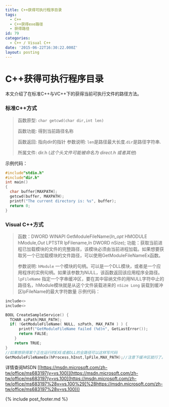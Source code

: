 ```yaml
---
title: C++获得可执行程序目录
tags:
  - C++
  - C++获得exe路径
  - 获得路径
id: 79
categories:
  - C++ / Visual C++
date: '2015-06-22T16:30:22.000Z'
layout: posting
---
```


# C++获得可执行程序目录

本文介绍了在标准C++与VC++下的获得当前可执行文件的路径方法。

### 标准C++方式

> 函数原型: `char getcwd(char dir,int len)` 
>
> 函数功能: 得到当前路径名称 
>
> 函数返回: 指向dir的指针 参数说明: `len`是路径最大长度.`dir`是路径字符串. 
>
> 所属文件: dir.h (_这个头文件可能被命名为 direct.h 或者其他_) 

示例代码：
```c++
#include"stdio.h"
#include"dir.h" 
int main()
{
  char buffer[MAXPATH];
  getcwd(buffer, MAXPATH);
  printf("The current directory is: %s", buffer);
  return 0;
}
```

### Visual C++方式

> 函数：DWORD WINAPI GetModuleFileName(_In_opt_ HMODULE hModule,_Out_ LPTSTR lpFilename,_In_ DWORD nSize);
> 功能：获取当前进程已加载模块的文件的完整路径，该模块必须由当前进程加载。如果想要获取另一个已加载模块的文件路径，可以使用GetModuleFileNameEx函数。
>
> 参数说明: `hModule` 一个模块的句柄。可以是一个DLL模块，或者是一个应用程序的实例句柄。如果该参数为NULL，该函数返回该应用程序全路径。 `lpFileName` 指定一个字串缓冲区，要在其中容纳文件的用NULL字符中止的路径名，hModule模块就是从这个文件装载进来的 `nSize Long` 装载到缓冲区lpFileName的最大字符数量 示例代码：

```c++
include<>
include<>

BOOL CreateSampleService() { 
  TCHAR szPath[MAX_PATH]; 
  if( !GetModuleFileName( NULL, szPath, MAX_PATH ) ) {
      printf("GetModuleFileName failed (%d)n", GetLastError());
      return FALSE; 
    } 
    return TRUE; 
} 
//如果想获得某个正在运行的EXE或者DLL的全路径可以这样写代码 
GetModuleFileNameEx(hProcess,hInst,lpFile,MAX_PATH);//注意下缓冲区就行了。
```

详情查阅MSDN [[https://msdn.microsoft.com/zh-tw/office/ms683197(v=vs.100)](https://msdn.microsoft.com/zh-tw/office/ms683197(v=vs.100](https://msdn.microsoft.com/zh-tw/office/ms683197%28v=vs.100%29]%28https://msdn.microsoft.com/zh-tw/office/ms683197%28v=vs.100)))



{% include post_footer.md %}